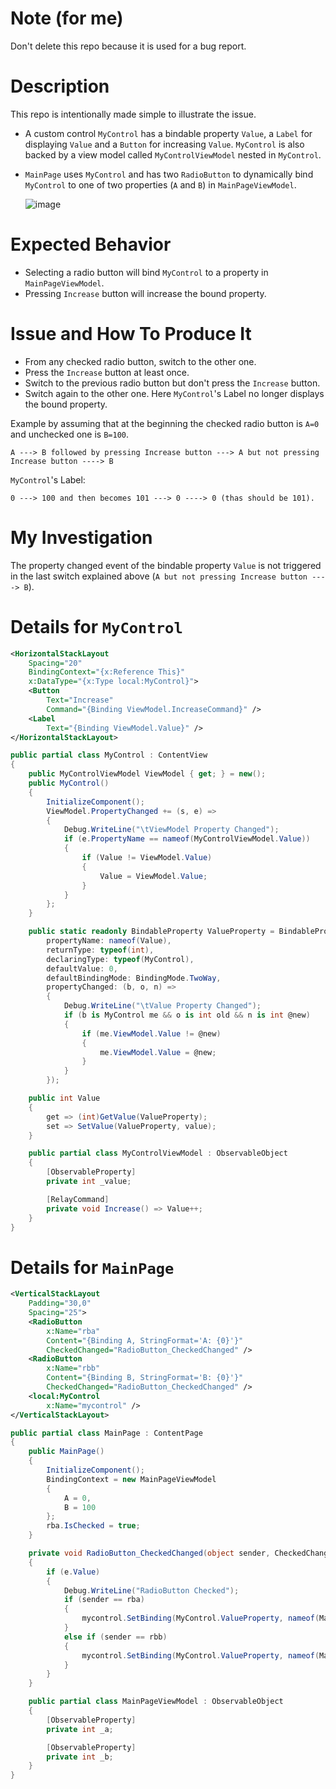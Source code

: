 # Note (for me)
Don't delete this repo because it is used for a bug report.

# Description
This repo is intentionally made simple to illustrate the issue.
- A custom control `MyControl` has a bindable property `Value`, a `Label` for displaying `Value` and a `Button` for increasing `Value`.
  `MyControl` is also backed by a view model called `MyControlViewModel` nested in `MyControl`.
- `MainPage` uses `MyControl` and has two `RadioButton` to dynamically bind `MyControl` to one of two properties (`A` and `B`) in `MainPageViewModel`.

  ![image](https://github.com/user-attachments/assets/4d862425-6ef0-4481-b5bb-59fbe9dbb89b)
# Expected Behavior
- Selecting a radio button will bind `MyControl` to a property in `MainPageViewModel`.
- Pressing `Increase` button will increase the bound property.
# Issue and How To Produce It
- From any checked radio button, switch to the other one.
- Press the `Increase` button at least once.
- Switch to the previous radio button but don't press the `Increase` button.
- Switch again to the other one. Here `MyControl`'s Label no longer displays the bound property.

Example by assuming that at the beginning the checked radio button is `A=0` and unchecked one is `B=100`.
```
A ---> B followed by pressing Increase button ---> A but not pressing Increase button ----> B
```
`MyControl`'s Label:
```
0 ---> 100 and then becomes 101 ---> 0 ----> 0 (thas should be 101).
```
# My Investigation
The property changed event of the bindable property `Value` is not triggered
in the last switch explained above (`A but not pressing Increase button ----> B`).
# Details for `MyControl`
```xml
<HorizontalStackLayout
    Spacing="20"
    BindingContext="{x:Reference This}"
    x:DataType="{x:Type local:MyControl}">
    <Button
        Text="Increase"
        Command="{Binding ViewModel.IncreaseCommand}" />
    <Label
        Text="{Binding ViewModel.Value}" />
</HorizontalStackLayout>
```
```cs
public partial class MyControl : ContentView
{
    public MyControlViewModel ViewModel { get; } = new();
    public MyControl()
    {
        InitializeComponent();
        ViewModel.PropertyChanged += (s, e) =>
        {
            Debug.WriteLine("\tViewModel Property Changed");
            if (e.PropertyName == nameof(MyControlViewModel.Value))
            {
                if (Value != ViewModel.Value)
                {
                    Value = ViewModel.Value;
                }
            }
        };
    }

    public static readonly BindableProperty ValueProperty = BindableProperty.Create(
        propertyName: nameof(Value),
        returnType: typeof(int),
        declaringType: typeof(MyControl),
        defaultValue: 0,
        defaultBindingMode: BindingMode.TwoWay,
        propertyChanged: (b, o, n) =>
        {
            Debug.WriteLine("\tValue Property Changed");
            if (b is MyControl me && o is int old && n is int @new)
            {
                if (me.ViewModel.Value != @new)
                {
                    me.ViewModel.Value = @new;
                }
            }
        });

    public int Value
    {
        get => (int)GetValue(ValueProperty);
        set => SetValue(ValueProperty, value);
    }

    public partial class MyControlViewModel : ObservableObject
    {
        [ObservableProperty]
        private int _value;

        [RelayCommand]
        private void Increase() => Value++;
    }
}
```
# Details for `MainPage`
```xml
<VerticalStackLayout
    Padding="30,0"
    Spacing="25">
    <RadioButton
        x:Name="rba"
        Content="{Binding A, StringFormat='A: {0}'}"
        CheckedChanged="RadioButton_CheckedChanged" />
    <RadioButton
        x:Name="rbb"
        Content="{Binding B, StringFormat='B: {0}'}"
        CheckedChanged="RadioButton_CheckedChanged" />
    <local:MyControl
        x:Name="mycontrol" />
</VerticalStackLayout>
```
```cs
public partial class MainPage : ContentPage
{
    public MainPage()
    {
        InitializeComponent();
        BindingContext = new MainPageViewModel
        {
            A = 0,
            B = 100
        };
        rba.IsChecked = true;
    }

    private void RadioButton_CheckedChanged(object sender, CheckedChangedEventArgs e)
    {
        if (e.Value)
        {
            Debug.WriteLine("RadioButton Checked");
            if (sender == rba)
            {
                mycontrol.SetBinding(MyControl.ValueProperty, nameof(MainPageViewModel.A));
            }
            else if (sender == rbb)
            {
                mycontrol.SetBinding(MyControl.ValueProperty, nameof(MainPageViewModel.B));
            }
        }
    }

    public partial class MainPageViewModel : ObservableObject
    {
        [ObservableProperty]
        private int _a;

        [ObservableProperty]
        private int _b;
    }
}
```
